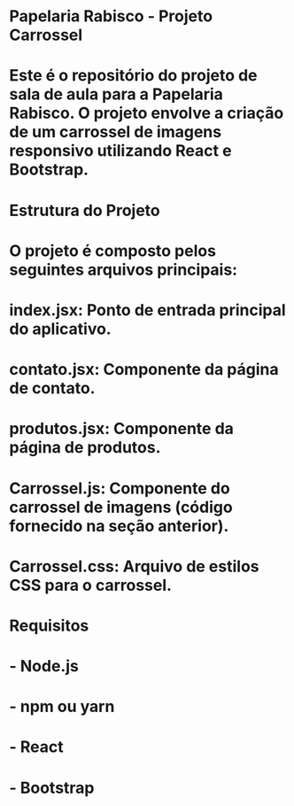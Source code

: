 # Papelaria Rabisco - Projeto Carrossel
# Este é o repositório do projeto de sala de aula para a Papelaria Rabisco. O projeto envolve a criação de um carrossel de imagens responsivo utilizando React e Bootstrap.

# Estrutura do Projeto
# O projeto é composto pelos seguintes arquivos principais:

# index.jsx: Ponto de entrada principal do aplicativo.
# contato.jsx: Componente da página de contato.
# produtos.jsx: Componente da página de produtos.
# Carrossel.js: Componente do carrossel de imagens (código fornecido na seção anterior).
# Carrossel.css: Arquivo de estilos CSS para o carrossel.
# Requisitos
# - Node.js
# - npm ou yarn
# - React
# - Bootstrap
